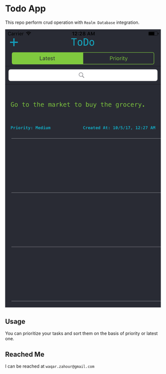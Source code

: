 # Todo App
This repo perform crud operation with `Realm Database` integration.

![alt text](Todo.png "Screen Shot")

## Usage

You can prioritize your tasks and sort them on the basis of priority or latest one.


## Reached Me	

I can be reached at `waqar.zahour@gmail.com`
